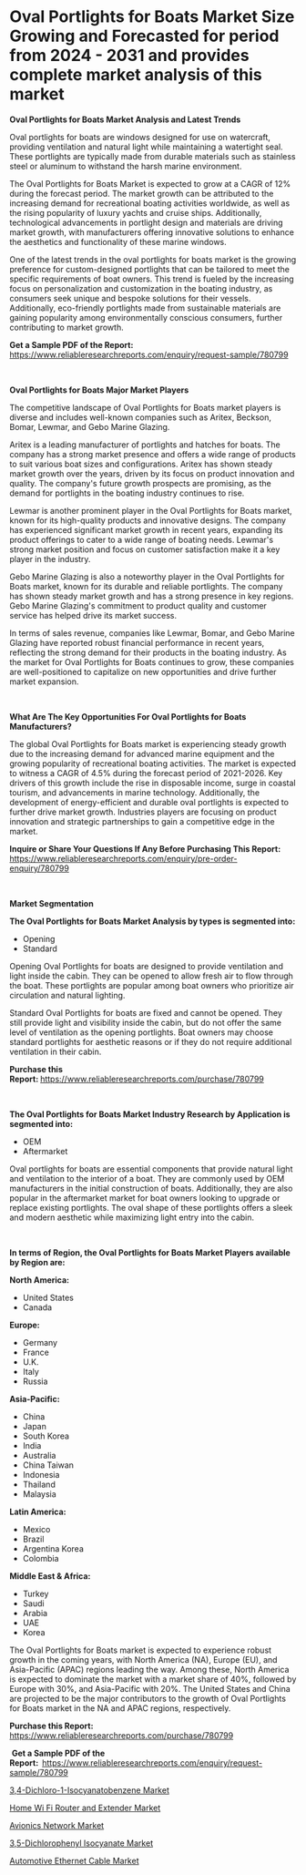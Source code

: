 <p><h1>Oval Portlights for Boats Market Size Growing and Forecasted for period from 2024 - 2031 and provides complete market analysis of this market</h1></p><p><strong>Oval Portlights for Boats Market Analysis and Latest Trends</strong></p>
<p><p>Oval portlights for boats are windows designed for use on watercraft, providing ventilation and natural light while maintaining a watertight seal. These portlights are typically made from durable materials such as stainless steel or aluminum to withstand the harsh marine environment.</p><p>The Oval Portlights for Boats Market is expected to grow at a CAGR of 12% during the forecast period. The market growth can be attributed to the increasing demand for recreational boating activities worldwide, as well as the rising popularity of luxury yachts and cruise ships. Additionally, technological advancements in portlight design and materials are driving market growth, with manufacturers offering innovative solutions to enhance the aesthetics and functionality of these marine windows.</p><p>One of the latest trends in the oval portlights for boats market is the growing preference for custom-designed portlights that can be tailored to meet the specific requirements of boat owners. This trend is fueled by the increasing focus on personalization and customization in the boating industry, as consumers seek unique and bespoke solutions for their vessels. Additionally, eco-friendly portlights made from sustainable materials are gaining popularity among environmentally conscious consumers, further contributing to market growth.</p></p>
<p><strong>Get a Sample PDF of the Report:&nbsp;</strong> <a href="https://www.reliableresearchreports.com/enquiry/request-sample/780799">https://www.reliableresearchreports.com/enquiry/request-sample/780799</a></p>
<p>&nbsp;</p>
<p><strong>Oval Portlights for Boats Major Market Players</strong></p>
<p><p>The competitive landscape of Oval Portlights for Boats market players is diverse and includes well-known companies such as Aritex, Beckson, Bomar, Lewmar, and Gebo Marine Glazing. </p><p>Aritex is a leading manufacturer of portlights and hatches for boats. The company has a strong market presence and offers a wide range of products to suit various boat sizes and configurations. Aritex has shown steady market growth over the years, driven by its focus on product innovation and quality. The company's future growth prospects are promising, as the demand for portlights in the boating industry continues to rise.</p><p>Lewmar is another prominent player in the Oval Portlights for Boats market, known for its high-quality products and innovative designs. The company has experienced significant market growth in recent years, expanding its product offerings to cater to a wide range of boating needs. Lewmar's strong market position and focus on customer satisfaction make it a key player in the industry.</p><p>Gebo Marine Glazing is also a noteworthy player in the Oval Portlights for Boats market, known for its durable and reliable portlights. The company has shown steady market growth and has a strong presence in key regions. Gebo Marine Glazing's commitment to product quality and customer service has helped drive its market success.</p><p>In terms of sales revenue, companies like Lewmar, Bomar, and Gebo Marine Glazing have reported robust financial performance in recent years, reflecting the strong demand for their products in the boating industry. As the market for Oval Portlights for Boats continues to grow, these companies are well-positioned to capitalize on new opportunities and drive further market expansion.</p></p>
<p>&nbsp;</p>
<p><strong>What Are The Key Opportunities For Oval Portlights for Boats Manufacturers?</strong></p>
<p><p>The global Oval Portlights for Boats market is experiencing steady growth due to the increasing demand for advanced marine equipment and the growing popularity of recreational boating activities. The market is expected to witness a CAGR of 4.5% during the forecast period of 2021-2026. Key drivers of this growth include the rise in disposable income, surge in coastal tourism, and advancements in marine technology. Additionally, the development of energy-efficient and durable oval portlights is expected to further drive market growth. Industries players are focusing on product innovation and strategic partnerships to gain a competitive edge in the market.</p></p>
<p><strong>Inquire or Share Your Questions If Any Before Purchasing This Report:</strong> <a href="https://www.reliableresearchreports.com/enquiry/pre-order-enquiry/780799">https://www.reliableresearchreports.com/enquiry/pre-order-enquiry/780799</a></p>
<p>&nbsp;</p>
<p><strong>Market Segmentation</strong></p>
<p><strong>The Oval Portlights for Boats Market Analysis by types is segmented into:</strong></p>
<p><ul><li>Opening</li><li>Standard</li></ul></p>
<p><p>Opening Oval Portlights for boats are designed to provide ventilation and light inside the cabin. They can be opened to allow fresh air to flow through the boat. These portlights are popular among boat owners who prioritize air circulation and natural lighting. </p><p>Standard Oval Portlights for boats are fixed and cannot be opened. They still provide light and visibility inside the cabin, but do not offer the same level of ventilation as the opening portlights. Boat owners may choose standard portlights for aesthetic reasons or if they do not require additional ventilation in their cabin.</p></p>
<p><strong>Purchase this Report:&nbsp;</strong><a href="https://www.reliableresearchreports.com/purchase/780799">https://www.reliableresearchreports.com/purchase/780799</a></p>
<p>&nbsp;</p>
<p><strong>The Oval Portlights for Boats Market Industry Research by Application is segmented into:</strong></p>
<p><ul><li>OEM</li><li>Aftermarket</li></ul></p>
<p><p>Oval portlights for boats are essential components that provide natural light and ventilation to the interior of a boat. They are commonly used by OEM manufacturers in the initial construction of boats. Additionally, they are also popular in the aftermarket market for boat owners looking to upgrade or replace existing portlights. The oval shape of these portlights offers a sleek and modern aesthetic while maximizing light entry into the cabin.</p></p>
<p>&nbsp;</p>
<p><strong>In terms of Region, the Oval Portlights for Boats Market Players available by Region are:</strong></p>
<p>
    <p> <strong> North America: </strong>
        <ul>
            <li>United States</li>
            <li>Canada</li>
        </ul>
        </p> 
    <p> <strong> Europe: </strong>
        <ul>
            <li>Germany</li>
            <li>France</li>
            <li>U.K.</li>
            <li>Italy</li>
            <li>Russia</li>
        </ul>
        </p> 
    <p> <strong> Asia-Pacific: </strong>
        <ul>
            <li>China</li>
            <li>Japan</li>
            <li>South Korea</li>
            <li>India</li>
            <li>Australia</li>
            <li>China Taiwan</li>
            <li>Indonesia</li>
            <li>Thailand</li>
            <li>Malaysia</li>
        </ul>
        </p> 
    <p> <strong> Latin America: </strong>
        <ul>
            <li>Mexico</li>
            <li>Brazil</li>
            <li>Argentina Korea</li>
            <li>Colombia</li>
        </ul>
        </p> 
    <p> <strong> Middle East & Africa: </strong>
        <ul>
            <li>Turkey</li>
            <li>Saudi</li>
            <li>Arabia</li>
            <li>UAE</li>
            <li>Korea</li>
        </ul>
    </p>
    </p>
<p><p>The Oval Portlights for Boats market is expected to experience robust growth in the coming years, with North America (NA), Europe (EU), and Asia-Pacific (APAC) regions leading the way. Among these, North America is expected to dominate the market with a market share of 40%, followed by Europe with 30%, and Asia-Pacific with 20%. The United States and China are projected to be the major contributors to the growth of Oval Portlights for Boats market in the NA and APAC regions, respectively.</p></p>
<p><strong>Purchase this Report: </strong><a href="https://www.reliableresearchreports.com/purchase/780799">https://www.reliableresearchreports.com/purchase/780799</a></p>
<p>&nbsp;<strong>Get a Sample PDF of the Report:&nbsp;&nbsp;</strong><a href="https://www.reliableresearchreports.com/enquiry/request-sample/780799">https://www.reliableresearchreports.com/enquiry/request-sample/780799</a></p>
<p><strong></strong></p>
<p><p><a href="https://github.com/jsmusil/Market-Research-Report-List-2/blob/main/34-dichloro-1-isocyanatobenzene-market.md">3,4-Dichloro-1-Isocyanatobenzene Market</a></p><p><a href="https://medium.com/@cleocarroll2022/home-wi-fi-router-and-extender-market-report-reveals-the-latest-trends-and-growth-opportunities-of-1eac6615e959">Home Wi Fi Router and Extender Market</a></p><p><a href="https://medium.com/@cleocarroll2022/avionics-network-market-size-market-outlook-and-market-forecast-2024-to-2031-da0b05e4c49a">Avionics Network Market</a></p><p><a href="https://github.com/bmorecock/Market-Research-Report-List-2/blob/main/35-dichlorophenyl-isocyanate-market.md">3,5-Dichlorophenyl Isocyanate Market</a></p><p><a href="https://medium.com/@cleocarroll2022/automotive-ethernet-cable-market-size-reveals-the-best-marketing-channels-in-global-industry-66d75d95507a">Automotive Ethernet Cable Market</a></p></p>